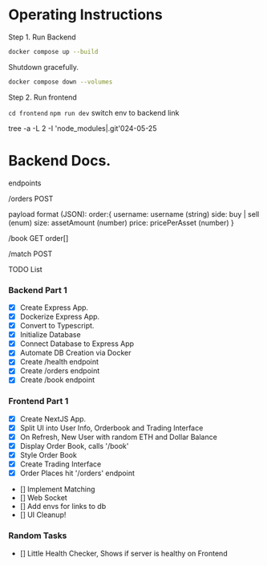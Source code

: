 # Operating Instructions

Step 1. Run Backend

```bash
docker compose up --build
```

Shutdown gracefully.

```bash
docker compose down --volumes
```

Step 2. Run frontend

`cd frontend`
`npm run dev`
switch env to backend link

tree -a -L 2 -I 'node_modules|.git'024-05-25

# Backend Docs.

endpoints

/orders
POST

payload format (JSON):
order:{
username: username (string)
side: buy | sell (enum)
size: assetAmount (number)
price: pricePerAsset (number)
}

/book
GET
order[]

/match
POST

TODO List

### Backend Part 1

- [x] Create Express App.
- [x] Dockerize Express App.
- [x] Convert to Typescript.
- [x] Initialize Database
- [x] Connect Database to Express App
- [x] Automate DB Creation via Docker
- [x] Create /health endpoint
- [x] Create /orders endpoint
- [x] Create /book endpoint

### Frontend Part 1

- [x] Create NextJS App.
- [x] Split UI into User Info, Orderbook and Trading Interface
- [x] On Refresh, New User with random ETH and Dollar Balance
- [x] Display Order Book, calls '/book'
- [x] Style Order Book
- [x] Create Trading Interface
- [x] Order Places hit '/orders' endpoint
- [] Implement Matching
- [] Web Socket
- [] Add envs for links to db
- [] UI Cleanup!

### Random Tasks

- [] Little Health Checker, Shows if server is healthy on Frontend
